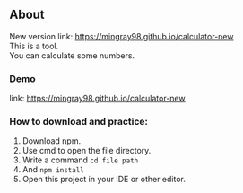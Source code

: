 ## About

New version link: https://mingray98.github.io/calculator-new  
This is a tool.  
You can calculate some numbers.  

### Demo 

link: https://mingray98.github.io/calculator-new

### How to download and practice: 

1. Download npm.
2. Use cmd to open the file directory. 
3. Write a command  ```cd file path``` 
4. And ```npm install```
5. Open this project in your IDE or other editor.
